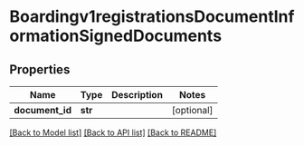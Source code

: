 # Boardingv1registrationsDocumentInformationSignedDocuments

## Properties
Name | Type | Description | Notes
------------ | ------------- | ------------- | -------------
**document_id** | **str** |  | [optional] 

[[Back to Model list]](../README.md#documentation-for-models) [[Back to API list]](../README.md#documentation-for-api-endpoints) [[Back to README]](../README.md)



